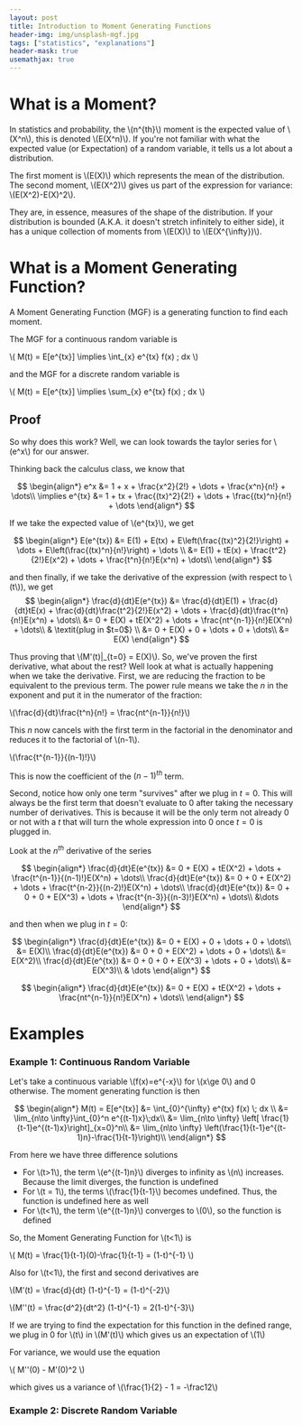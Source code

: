 ```yaml
---
layout: post
title: Introduction to Moment Generating Functions
header-img: img/unsplash-mgf.jpg
tags: ["statistics", "explanations"]
header-mask: true
usemathjax: true
---
```


# What is a Moment?

In statistics and probability, the \\(n^{th}\\) moment is the expected value of \\(X^n\\), this is denoted \\(E(X^n)\\). If you're not familiar with what the expected value (or Expectation) of a random variable, it tells us a lot about a distribution. 

The first moment is \\(E(X)\\) which represents the mean of the distribution. The second moment, \\(E(X^2)\\) gives us part of the expression for variance: \\(E(X^2)-E(X)^2\\).

They are, in essence, measures of the shape of the distribution. If your distribution is bounded (A.K.A. it doesn't stretch infinitely to either side), it has a unique collection of moments from \\(E(X)\\) to \\(E(X^{\infty})\\).

# What is a Moment Generating Function?

A Moment Generating Function (MGF) is a generating function to find each moment. 

The MGF for a continuous random variable is

\\(
    M(t) = E[e^{tx}] \implies \int_{x} e^{tx} f(x) \; dx 
\\)

and the MGF for a discrete random variable is

\\(
    M(t) = E[e^{tx}] \implies \sum_{x} e^{tx} f(x) \; dx 
\\)

## Proof

So why does this work? Well, we can look towards the taylor series for \\(e^x\\) for our answer.

Thinking back the calculus class, we know that 

$$
    \begin{align*}
    e^x &= 1 + x + \frac{x^2}{2!} + \dots + \frac{x^n}{n!} + \dots\\
    \implies e^{tx} &= 1 + tx + \frac{(tx)^2}{2!} + \dots + \frac{(tx)^n}{n!} + \dots
    \end{align*}
$$

If we take the expected value of \\(e^{tx}\\), we get

$$
\begin{align*}
    E(e^{tx}) &= E(1) + E(tx) + E\left(\frac{(tx)^2}{2!}\right) + \dots + E\left(\frac{(tx)^n}{n!}\right) + \dots \\
    &= E(1) + tE(x) + \frac{t^2}{2!}E(x^2) + \dots + \frac{t^n}{n!}E(x^n) + \dots\\
    \end{align*}
$$

and then finally, if we take the derivative of the expression (with respect to \\(t\\)), we get
$$
\begin{align*}
    \frac{d}{dt}E(e^{tx}) &= \frac{d}{dt}E(1) + \frac{d}{dt}tE(x) + \frac{d}{dt}\frac{t^2}{2!}E(x^2) + \dots + \frac{d}{dt}\frac{t^n}{n!}E(x^n) + \dots\\
    &= 0 + E(X) + tE(X^2) + \dots + \frac{nt^{n-1}}{n!}E(X^n) + \dots\\
    & \textit{plug in $t=0$} \\
    &= 0 + E(X) + 0 + \dots + 0 + \dots\\
    &= E(X) 
    \end{align*}
$$

Thus proving that \\(M'(t)|_{t=0} = E(X)\\). So, we've proven the first derivative, what about the rest? Well look at what is actually happening when we take the derivative. First, we are reducing the fraction to be equivalent to the previous term. The power rule means we take the $n$ in the exponent and put it in the numerator of the fraction:

\\(\frac{d}{dt}\frac{t^n}{n!} = \frac{nt^{n-1}}{n!}\\)

This $n$ now cancels with the first term in the factorial in the denominator and reduces it to the factorial of \\(n-1\\). 

\\(\frac{t^{n-1}}{(n-1)!}\\)

This is now the coefficient of the $(n-1)^{th}$ term. 

Second, notice how only one term "survives" after we plug in $t=0$. This will always be the first term that doesn't evaluate to $0$ after taking the necessary number of derivatives. This is because it will be the only term not already $0$ or not with a $t$ that will turn the whole expression into $0$ once $t=0$ is plugged in. 

Look at the $n^{th}$ derivative of the series

$$
\begin{align*}
    \frac{d}{dt}E(e^{tx}) &= 0 + E(X) + tE(X^2) + \dots + \frac{t^{n-1}}{(n-1)!}E(X^n) + \dots\\
    \frac{d}{dt}E(e^{tx}) &= 0 + 0 + E(X^2) + \dots + \frac{t^{n-2}}{(n-2)!}E(X^n) + \dots\\
    \frac{d}{dt}E(e^{tx}) &= 0 + 0 + 0 + E(X^3) + \dots + \frac{t^{n-3}}{(n-3)!}E(X^n) + \dots\\
    &\dots
\end{align*}
$$

and then when we plug in $t=0$:

$$
\begin{align*}
    \frac{d}{dt}E(e^{tx}) &= 0 + E(X) + 0 + \dots + 0 + \dots\\
    &= E(X)\\
    \frac{d}{dt}E(e^{tx}) &= 0 + 0 + E(X^2) + \dots + 0 + \dots\\
    &= E(X^2)\\
    \frac{d}{dt}E(e^{tx}) &= 0 + 0 + 0 + E(X^3) + \dots + 0 + \dots\\
    &= E(X^3)\\
    & \dots
\end{align*}
$$

$$
\begin{align*}
    \frac{d}{dt}E(e^{tx}) &= 0 + E(X) + tE(X^2) + \dots + \frac{nt^{n-1}}{n!}E(X^n) + \dots\\
\end{align*}
$$

# Examples

### Example 1: Continuous Random Variable

Let's take a continuous variable \\(f(x)=e^{-x}\\) for \\(x\ge 0\\) and 0 otherwise. The moment generating function is then

$$
    \begin{align*}
        M(t) = E[e^{tx}] &= \int_{0}^{\infty} e^{tx} f(x) \; dx \\
        &= \lim_{n\to \infty}\int_{0}^n e^{(t-1)x}\;dx\\
        &= \lim_{n\to \infty} \left[ \frac{1}{t-1}e^{(t-1)x}\right]_{x=0}^n\\
        &= \lim_{n\to \infty} \left(\frac{1}{t-1}e^{(t-1)n}-\frac{1}{t-1}\right)\\
    \end{align*}
$$

From here we have three difference solutions
- For \\(t>1\\), the term \\(e^{(t-1)n}\\) diverges to infinity as \\(n\\) increases. Because the limit diverges, the function is undefined
- For \\(t = 1\\), the terms \\(\frac{1}{t-1}\\) becomes undefined. Thus, the function is undefined here as well
- For \\(t<1\\), the term \\(e^{(t-1)n}\\) converges to \\(0\\), so the function is defined

So, the Moment Generating Function for \\(t<1\\) is 

\\(
    M(t) = \frac{1}{t-1}(0)-\frac{1}{t-1} = (1-t)^{-1}
\\)

Also for \\(t<1\\), the first and second derivatives are

\\(M'(t) = \frac{d}{dt} (1-t)^{-1} = (1-t)^{-2}\\)

\\(M''(t) = \frac{d^2}{dt^2} (1-t)^{-1} = 2(1-t)^{-3}\\)

If we are trying to find the expectation for this function in the defined range, we plug in 0 for \\(t\\) in \\(M'(t)\\) which gives us an expectation of \\(1\\)

For variance, we would use the equation

\\(
    M''(0) - M'(0)^2
\\)

which gives us a variance of \\(\frac{1}{2} - 1 = -\frac12\\)

### Example 2: Discrete Random Variable

